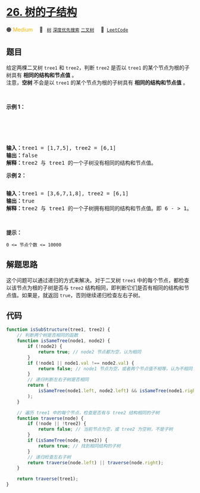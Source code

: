 # [26. 树的子结构](https://leetcode.cn/problems/shu-de-zi-jie-gou-lcof)

🟠 <font color=#ffb800>Medium</font>&emsp; 🔖&ensp; [`树`](/tag/tree.md) [`深度优先搜索`](/tag/depth-first-search.md) [`二叉树`](/tag/binary-tree.md)&emsp; 🔗&ensp;[`LeetCode`](https://leetcode.cn/problems/shu-de-zi-jie-gou-lcof)

## 题目

<p>给定两棵二叉树 <code>tree1</code> 和 <code>tree2</code>，判断 <code>tree2</code> 是否以 <code>tree1</code> 的某个节点为根的子树具有 <strong>相同的结构和节点值</strong> 。<br />
注意，<strong>空树&nbsp;</strong>不会是以 <code>tree1</code> 的某个节点为根的子树具有 <strong>相同的结构和节点值</strong> 。</p>

<p>&nbsp;</p>

<p><strong>示例 1：</strong></p>

<p>&nbsp;</p>

<p><img alt="" src="https://pic.leetcode.cn/1694684670-vwyIgY-two_tree.png" /></p>

<p>&nbsp;</p>

<pre>
<strong>输入：</strong>tree1 = [1,7,5], tree2 = [6,1]
<strong>输出：</strong>false
<strong>解释：</strong>tree2 与 tree1 的一个子树没有相同的结构和节点值。
</pre>

<p><strong>示例 2：</strong></p>

<p><img alt="" src="https://pic.leetcode.cn/1694685602-myWXCv-two_tree_2.png" /></p>

<pre>
<strong>输入：</strong>tree1 = [3,6,7,1,8], tree2 = [6,1]
<strong>输出：</strong>true
<strong>解释：</strong>tree2 与 tree1 的一个子树拥有相同的结构和节点值。即 6 - &gt; 1。</pre>

<p>&nbsp;</p>

<p><strong>提示：</strong></p>

<p><code>0 &lt;= 节点个数 &lt;= 10000</code></p>


## 解题思路

这个问题可以通过递归的方式来解决。对于二叉树 `tree1` 中的每个节点，都检查以该节点为根的子树是否与 `tree2` 结构相同，即判断它们是否有相同的结构和节点值。如果是，就返回 `true`，否则继续递归检查左右子树。

## 代码

```javascript
function isSubStructure(tree1, tree2) {
	// 判断两个树是否相同的函数
	function isSameTree(node1, node2) {
		if (!node2) {
			return true; // node2 节点都为空，认为相同
		}
		if (!node1 || node1.val !== node2.val) {
			return false; // node1 节点为空，或者两个节点值不相等，认为不相同
		}
		// 递归判断左右子树是否相同
		return (
			isSameTree(node1.left, node2.left) && isSameTree(node1.right, node2.right)
		);
	}

	// 遍历 tree1 中的每个节点，检查是否有与 tree2 结构相同的子树
	function traverse(node) {
		if (!node || !tree2) {
			return false; // 当前节点为空，或 tree2 为空树，不是子树
		}
		if (isSameTree(node, tree2)) {
			return true; // 找到相同结构的子树
		}
		// 递归检查左右子树
		return traverse(node.left) || traverse(node.right);
	}

	return traverse(tree1);
}
```
